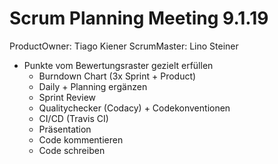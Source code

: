 # Scrum Planning Meeting 9.1.19
ProductOwner: Tiago Kiener
ScrumMaster: Lino Steiner

- Punkte vom Bewertungsraster gezielt erfüllen
  - Burndown Chart (3x Sprint + Product)
  - Daily + Planning ergänzen
  - Sprint Review 
  - Qualitychecker (Codacy) + Codekonventionen
  - CI/CD (Travis CI) 
  - Präsentation
  - Code kommentieren
  - Code schreiben
